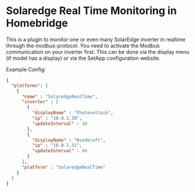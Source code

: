 # Solaredge Real Time Monitoring in Homebridge
This is a plugin to monitor one or even many SolarEdge inverter in realtime through the modbus-protocol. You need to activate the Modbus communication on your inverter first. This can be done via the display menu (if model has a display) or via the SetApp configuration website.

Example Config:
```json
{
  "platforms": [
    {
      "name" : "SolaredgeRealTime",
      "inverter" : [
        {
          "displayName" : "Photovoltaik",
          "ip" : "10.0.1.30",
          "updateInterval" : 10
        },
        {
          "displayName" : "Windkraft",
          "ip" : "10.0.1.31",
          "updateInterval" : 60
        }
      ],
      "platform" : "SolaredgeRealTime"
    }
  ]
}
```

